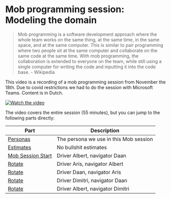 # Mob programming session: Modeling the domain

> Mob programming is a software development approach where the whole team works on the same thing, at the same time, in the same space, and at the same computer. This is similar to pair programming where two people sit at the same computer and collaborate on the same code at the same time. With mob programming, the collaboration is extended to everyone on the team, while still using a single computer for writing the code and inputting it into the code base. - Wikipedia

This video is a recording of a mob programming session from November the 18th. Due to covid restrictions we had to do the session with Microsoft Teams. Content is in Dutch.

[![Watch the video](https://img.youtube.com/vi/4K02FnVTBhg/default.jpg)](https://www.youtube.com/watch?v=4K02FnVTBhg)

The video covers the entire session (55 minutes), but you can jump to the following parts directly:

| Part                                                                        | Description                            |
| --------------------------------------------------------------------------- | -------------------------------------- |
| [Personas](https://www.youtube.com/watch?v=4K02FnVTBhg?start=30)            | The persona we use in this Mob session |
| [Estimates](https://www.youtube.com/watch?v=4K02FnVTBhg?start=480)          | No bullshit estimates                  |
| [Mob Session Start](https://www.youtube.com/watch?v=4K02FnVTBhg?start=1120) | Driver Albert, navigator Daan          |
| [Rotate](https://www.youtube.com/watch?v=4K02FnVTBhg?start=1560)            | Driver Aris, navigator Albert          |
| [Rotate](https://www.youtube.com/watch?v=4K02FnVTBhg?start=2170)            | Driver Daan, navigator Aris            |
| [Rotate](https://www.youtube.com/watch?v=4K02FnVTBhg?start=2520)            | Driver Dimitri, navigator Daan         |
| [Rotate](https://www.youtube.com/watch?v=4K02FnVTBhg?start=2940)            | Driver Albert, navigator Dimitri       |

